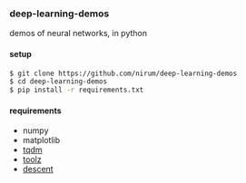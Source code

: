 ### deep-learning-demos
demos of neural networks, in python

#### setup
```bash
$ git clone https://github.com/nirum/deep-learning-demos
$ cd deep-learning-demos
$ pip install -r requirements.txt
```

#### requirements

- numpy
- matplotlib
- [tqdm](https://github.com/tqdm/tqdm)
- [toolz](https://github.com/pytoolz/toolz)
- [descent](https://github.com/nirum/descent)
